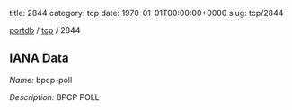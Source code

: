 title: 2844
category: tcp
date: 1970-01-01T00:00:00+0000
slug: tcp/2844

[portdb](/) / [tcp](/category/tcp.html) / 2844


## IANA Data

_Name:_ bpcp-poll

_Description:_ BPCP POLL

